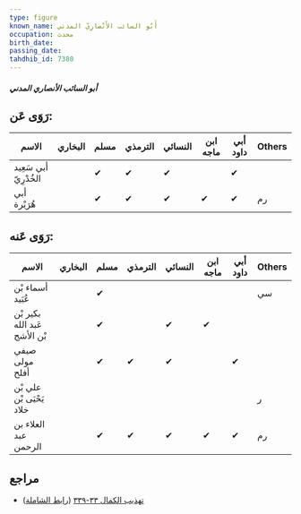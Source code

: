 ```yaml
---
type: figure
known_name: أَبُو السائب الأَنْصارِيّ المدني
occupation: محدث
birth_date:
passing_date:
tahdhib_id: 7380
---
```

##### أبو السائب الأنصاري المدني

## رَوَى عَن:
| الاسم                 | البخاري | مسلم | الترمذي | النسائي | ابن ماجه | أبي داود | Others |
| --------------------- | ------- | ---- | ------- | ------- | -------- | -------- | ------ |
| أبي سَعِيد الخُدْرِيّ |         | ✔    | ✔       | ✔       |          | ✔        |        |
| أبي هُرَيْرة          |         | ✔    | ✔       | ✔       | ✔        | ✔        | رم     |
## رَوَى عَنه:
| الاسم                        | البخاري | مسلم | الترمذي | النسائي | ابن ماجه | أبي داود | Others |
| ---------------------------- | ------- | ---- | ------- | ------- | -------- | -------- | ------ |
| أسماء بْن عُبَيد             |         | ✔    |         |         |          |          | سي     |
| بكير بْن عَبد الله بْن الأشج |         | ✔    |         | ✔       | ✔        |          |        |
| صيفي مولى أفلح               |         | ✔    | ✔       | ✔       |          | ✔        |        |
| علي بْن يَحْيَى بْن خلاد     |         |      |         |         |          |          | ر      |
| العلاء بن عبد الرحمن         |         | ✔    | ✔       | ✔       | ✔        | ✔        | رم     |
## مراجع
- [تهذيب الكمال ٣٣-٣٣٩](obsidian://open?vault=Tahdhib-al-Kamal&file=Figures/٧٣٨٠-أبو%20السائب%20الأنصاري%20المدني) ([رابط الشاملة](https://shamela.ws/book/3722/18010))